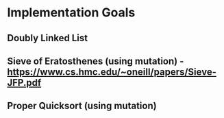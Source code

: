 # Implementation Goals
## Doubly Linked List
## Sieve of Eratosthenes (using mutation) - https://www.cs.hmc.edu/~oneill/papers/Sieve-JFP.pdf
## Proper Quicksort (using mutation)
